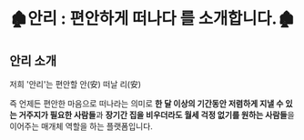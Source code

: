 # 🏚안리 : 편안하게 떠나다 를 소개합니다.🏚



## 안리 소개

저희 '안리'는 편안할 안(安) 떠날 리(安)

즉 언제든 편안한 마음으로 떠나라는 의미로 **한 달 이상의 기간동안 저렴하게 지낼 수 있는 거주지가 필요한 사람들**과 **장기간 집을 비우더라도 월세 걱정 없기를 원하는 사람들**을 이어주는 매개체 역할을 하는 플랫폼입니다.

